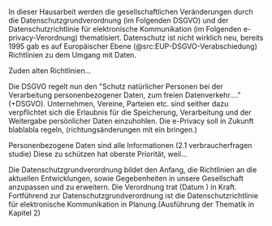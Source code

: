 In dieser Hausarbeit werden die gesellschaftlichen Veränderungen durch die Datenschutzgrundverordnung (im Folgenden DSGVO) und der Datenschutzrichtlinie für elektronische Kommunikation (im Folgenden e-privacy-Verordnung) thematisiert. Datenschutz ist nicht wirklich neu, bereits 1995 gab es auf Europäischer Ebene (@src:EUP-DSGVO-Verabschiedung) Richtlinien zu dem Umgang mit Daten.

Zuden alten Richtlinien...

Die DSGVO regelt nun den "Schutz natürlicher Personen bei der Verarbeitung personenbezogener Daten, zum freien Datenverkehr...."(+DSGVO).
Unternehmen, Vereine, Parteien etc. sind seither dazu verpflichtet sich die Erlaubnis für die Speicherung, Verarbeitung und der Weitergabe persönlicher Daten einzuhohlen.
Die e-Privacy soll in Zukunft blablabla regeln, (richtungsänderungen mit ein bringen.)

Personenbezogene Daten sind alle Informationen (2.1 verbraucherfragen studie)
Diese zu schützen hat oberste Priorität, weil...

Die Datenschutzgrundverordnung bildet den Anfang, die Richtlinien an die aktuellen Entwicklungen, sowie Gegebenheiten in unsere Gesellschaft anzupassen und zu erweitern. Die Verordnung trat (Datum ) in Kraft. Fortführend zur Datenschutzgrundverordnung ist die Datenschutzrichtlinie für elektronische Kommunikation in Planung.(Ausführung der Thematik in Kapitel 2)
